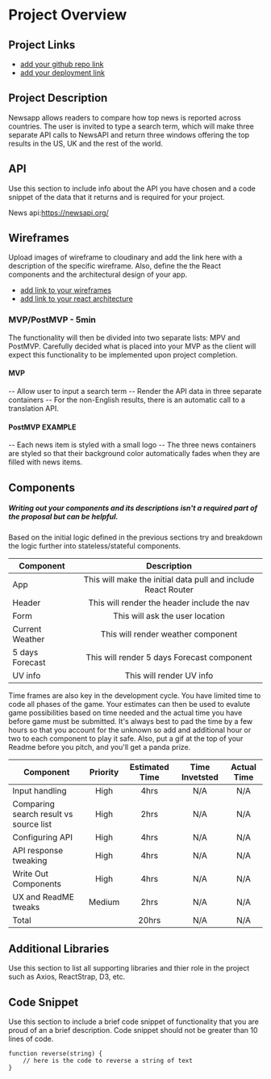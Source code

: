 # Project Overview

## Project Links

- [add your github repo link](https://github.com/s4178jm/project-02/blob/master/project-worksheet.md)
- [add your deployment link](https://5e8b16b1a579bb02f4c42030--festive-clarke-da23bb.netlify.com/)

## Project Description

Newsapp allows readers to compare how top news is reported across countries. The user is invited to type a search term, which will make three separate API calls to NewsAPI and return three windows offering the top results in the US, UK and the rest of the world.
## API

Use this section to include info about the API you have chosen and a code snippet of the data that it returns and is required for your project. 

News api:https://newsapi.org/



## Wireframes

Upload images of wireframe to cloudinary and add the link here with a description of the specific wireframe. Also, define the the React components and the architectural design of your app.

- [add link to your wireframes]()
- [add link to your react architecture]()


### MVP/PostMVP - 5min

The functionality will then be divided into two separate lists: MPV and PostMVP.  Carefully decided what is placed into your MVP as the client will expect this functionality to be implemented upon project completion.  

#### MVP 
-- Allow user to input a search term
-- Render the API data in three separate containers 
-- For the non-English results, there is an automatic call to a translation API.


#### PostMVP EXAMPLE

-- Each news item is styled with a small logo 
-- The three news containers are styled so that their background color automatically fades when they are filled with news items.


## Components
##### Writing out your components and its descriptions isn't a required part of the proposal but can be helpful.

Based on the initial logic defined in the previous sections try and breakdown the logic further into stateless/stateful components. 

| Component | Description | 
| --- | :---: |  
| App | This will make the initial data pull and include React Router | 
| Header | This will render the header include the nav | 
| Form | This will ask the user location |
| Current Weather | This will render weather component |
| 5 days Forecast | This will render 5 days Forecast component |
| UV info | This will render UV info |


Time frames are also key in the development cycle.  You have limited time to code all phases of the game.  Your estimates can then be used to evalute game possibilities based on time needed and the actual time you have before game must be submitted. It's always best to pad the time by a few hours so that you account for the unknown so add and additional hour or two to each component to play it safe. Also, put a gif at the top of your Readme before you pitch, and you'll get a panda prize.

| Component | Priority | Estimated Time | Time Invetsted | Actual Time |
| --- | :---: |  :---: | :---: | :---: |
|Input handling	|High|	4hrs|	N/A|	N/A|
|Comparing search result vs source list|	High|	2hrs|	N/A|	N/A|
|Configuring API|	High|	4hrs|	N/A|	N/A|
|API response tweaking|	High|	4hrs|	N/A|	N/A|
|Write Out Components|	High|	4hrs|	N/A|	N/A|
|UX and ReadME tweaks|	Medium|	2hrs|	N/A|	N/A|
|Total|		|20hrs|	N/A|	N/A|

## Additional Libraries
 Use this section to list all supporting libraries and thier role in the project such as Axios, ReactStrap, D3, etc. 

## Code Snippet

Use this section to include a brief code snippet of functionality that you are proud of an a brief description.  Code snippet should not be greater than 10 lines of code. 

```
function reverse(string) {
	// here is the code to reverse a string of text
}
```
